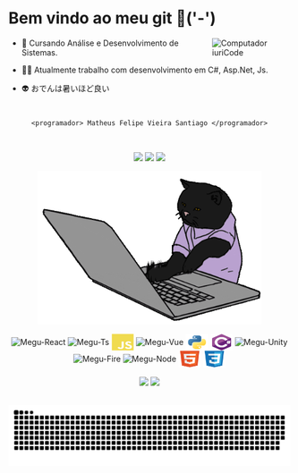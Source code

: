# Bem vindo ao meu git 👋('-') 

<div>
<img src="https://c.tenor.com/itjFesV8_RUAAAAi/soulja-boy-pepe.gif" min-width="400px" max-width="140px" width="140px" align="right" alt="Computador iuriCode">

</div>

- 🤠 Cursando Análise e Desenvolvimento de Sistemas.
  
- 🐱‍👤 Atualmente trabalho com desenvolvimento em C#, Asp.Net, Js.

- 👽 おでんは暑いほど良い

#


<div align="center">

    <programador> Matheus Felipe Vieira Santiago </programador>

<br>
<p>

  <a href ="mailto:matheus.felipe55391@gmail.com">
  <img src="https://img.shields.io/badge/Gmail-D14836?style=for-the-badge&logo=gmail&logoColor=white" target="_blank"></a>

  <a href="https://www.linkedin.com/in/matheus-felipe-vieira-santiago-5a321a208/" alt="Linkedin">
  <img src="https://img.shields.io/badge/LinkedIn-0077B5?style=for-the-badge&logo=linkedin&logoColor=white" /></a>

  <a href="https://www.youtube.com/channel/UCLz2c241hvFzWu53Xx35Ojg" alt="Youtube">
  <img src="https://img.shields.io/badge/YouTube-FF0000?style=for-the-badge&logo=youtube&logoColor=white"/></a>

</p>
<img src="https://raw.githubusercontent.com/HolyZheng/holyZheng-blog/master/images/coding.gif" min-width="400px" max-width="400px" width="400px" align="center" alt="Computador iuriCode">
<div style="display: inline_block"><br>    
<img align="center" alt="Megu-React" height="30" width="40" src="https://cdn.jsdelivr.net/gh/devicons/devicon/icons/react/react-original.svg" />
<img align="center" alt="Megu-Ts" height="30" width="40" src="https://cdn.jsdelivr.net/gh/devicons/devicon/icons/typescript/typescript-original.svg" />
<img align="center" alt="Megu-Js" height="30" width="40" src="https://raw.githubusercontent.com/devicons/devicon/master/icons/javascript/javascript-plain.svg">
<img align="center" alt="Megu-Vue" height="30" width="40" src="https://cdn.jsdelivr.net/gh/devicons/devicon/icons/vuejs/vuejs-original.svg">
<img align="center" alt="Megu-Python" height="30" width="40" src="https://raw.githubusercontent.com/devicons/devicon/master/icons/python/python-original.svg">
<img align="center" alt="Megu-Csharp" height="30" width="40" src="https://raw.githubusercontent.com/devicons/devicon/master/icons/csharp/csharp-original.svg">
<img align="center" alt="Megu-Unity" height="30" width="40" src="https://cdn.jsdelivr.net/gh/devicons/devicon/icons/unity/unity-original.svg">
<img align="center" alt="Megu-Fire" height="30" width="40" src="https://cdn.jsdelivr.net/gh/devicons/devicon/icons/firebase/firebase-plain.svg">
<img align="center" alt="Megu-Node" height="30" width="40" src="https://cdn.jsdelivr.net/gh/devicons/devicon/icons/nodejs/nodejs-original.svg">
<img align="center" alt="Megu-HTML" height="30" width="40" src="https://raw.githubusercontent.com/devicons/devicon/master/icons/html5/html5-original.svg">
<img align="center" alt="Megu-CSS" height="30" width="40" src="https://raw.githubusercontent.com/devicons/devicon/master/icons/css3/css3-original.svg">
</div>
<br>
    
<div >
  <img height="180" src="https://github-readme-stats.vercel.app/api?username=matheus55391&show_icons=true&theme=dracula&count_private=true"/>
  <img height="180" src="https://github-readme-stats.vercel.app/api/top-langs/?username=matheus55391&hide=TeX&langs_count=10&theme=dracula&layout=compact&langs_count=7)](https://github.com/anuraghazra/github-readme-stats"/>
</div>
<br>
    
    
  ![Snake animation](https://github.com/matheus55391/matheus55391/blob/output/github-contribution-grid-snake.svg)



#

</div>
